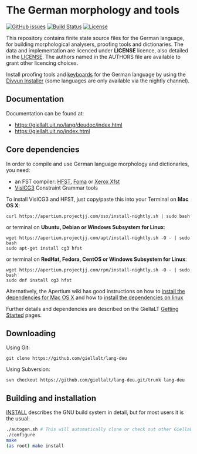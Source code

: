 The German morphology and tools
==========================================

[![GitHub issues](https://img.shields.io/github/issues-raw/giellalt/lang-deu)](https://github.com/giellalt/lang-deu/issues)
[![Build Status](https://github.com/giellalt/lang-deu/workflows/Speller%20CI+CD/badge.svg)](https://github.com/giellalt/lang-deu/actions)
[![License](https://img.shields.io/github/license/giellalt/lang-deu)](https://raw.githubusercontent.com/giellalt/lang-deu/main/LICENSE)

This repository contains finite state source files for the German language,
for building morphological analysers, proofing tools
and dictionaries. The data and implementation are licenced under __LICENSE__
licence, also detailed in the
[LICENSE](https://github.com/giellalt/lang-deu/blob/main/LICENSE). The
authors named in the AUTHORS file are available to grant other licencing
choices.

Install proofing tools and [keyboards](https://github.com/giellalt/keyboard-deu)
for the German language by using the [Divvun Installer](http://divvun.no)
(some languages are only available via the nightly channel).

Documentation
-------------

Documentation can be found at:

-   <https://giellalt.uit.no/lang/deudoc/index.html>
-   <https://giellalt.uit.no/index.html>

Core dependencies
-----------------

In order to compile and use German language morphology and
dictionaries, you need:

- an FST compiler: [HFST](https://github.com/hfst/hfst), [Foma](https://github.com/mhulden/foma) or [Xerox Xfst](https://web.stanford.edu/~laurik/fsmbook/home.html)
- [VislCG3](https://visl.sdu.dk/svn/visl/tools/vislcg3/trunk) Constraint Grammar tools

To install VislCG3 and HFST, just copy/paste this into your Terminal on **Mac OS X**:

```
curl https://apertium.projectjj.com/osx/install-nightly.sh | sudo bash
```

or terminal on **Ubuntu, Debian or Windows Subsystem for Linux**:

```
wget https://apertium.projectjj.com/apt/install-nightly.sh -O - | sudo bash
sudo apt-get install cg3 hfst
```

or terminal on **RedHat, Fedora, CentOS or Windows Subsystem for Linux**:

```
wget https://apertium.projectjj.com/rpm/install-nightly.sh -O - | sudo bash
sudo dnf install cg3 hfst
```

Alternatively, the Apertium wiki has good instructions on how to [install the dependencies for Mac
OS X](https://wiki.apertium.org/wiki/Apertium_on_Mac_OS_X) and how to [install
the dependencies on
linux](https://wiki.apertium.org/wiki/Installation_of_grammar_libraries)

Further details and dependencies are described on the GiellaLT [Getting Started](https://giellalt.uit.no/infra/GettingStarted.html) pages.

Downloading
-----------

Using Git:
```
git clone https://github.com/giellalt/lang-deu
```

Using Subversion:
```
svn checkout https://github.com/giellalt/lang-deu.git/trunk lang-deu
```

Building and installation
-------------------------

[INSTALL](https://github.com/giellalt/lang-deu/blob/main/INSTALL)
describes the GNU build system in detail, but for most users it is the usual:

```sh
./autogen.sh # This will automatically clone or check out other GiellaLT dependencies
./configure
make
(as root) make install
```
